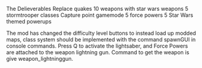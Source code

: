 The Delieverables
Replace quakes 10 weapons with star wars weapons
5 stormtrooper classes
Capture point gamemode
5 force powers
5 Star Wars themed powerups

The mod has changed the difficulty level buttons to instead load up modded maps, class system 
should be implemented with the command spawnGUI in console commands. Press Q to activate
the lightsaber, and Force Powers are attached to the weapon lightning gun. Command to get the 
weapon is give weapon_lightninggun. 